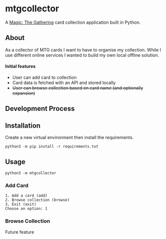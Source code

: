 # mtgcollector
A [Magic: The Gathering](https://magic.wizards.com/en/magic-gameplay) card collection application built in Python.

## About
As a collector of MTG cards I want to have to organise my collection. While I use different online services I wanted to build my own local offline solution.
#### Initial features
* User can add card to collection
* Card data is fetched with an API and stored locally
* ~~User can browse collection based on card name (and optionally expansion)~~

## Development Process


## Installation
Create a new virtual environment then install the requirements.
```
python3 -m pip install -r requirements.txt
```

## Usage
```
python3 -m mtgcollector
```
### Add Card
```
1. Add a card (add)
2. Browse collection (browse)
3. Exit (exit)
Choose an option: 1
```

### Browse Collection
Future feature

